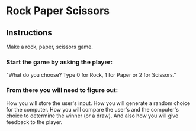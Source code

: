 # Rock Paper Scissors

## Instructions
Make a rock, paper, scissors game.

### Start the game by asking the player:
"What do you choose? Type 0 for Rock, 1 for Paper or 2 for Scissors."

### From there you will need to figure out:

How you will store the user's input.
How you will generate a random choice for the computer.
How you will compare the user's and the computer's choice to determine the winner (or a draw).
And also how you will give feedback to the player.

